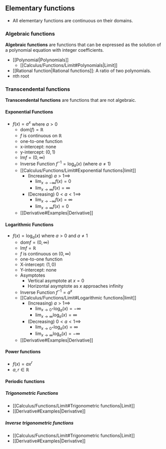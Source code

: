 ## Elementary functions

- All elementary functions are continuous on their domains.

### Algebraic functions

**Algebraic functions** are functions that can be expressed as the solution of a polynomial equation with integer coefficients.

- [[Polynomial|Polynomials]]
	- [[Calculus/Functions/Limit#Polynomials|Limit]]
- [[Rational function|Rational functions]]: A ratio of two polynomials.
- nth root

### Transcendental functions

**Transcendental functions** are functions that are not algebraic.
#### Exponential Functions

- $f(x)=a^x$ where $a>0$
	- $\text{dom}(f)=\mathbb{R}$
	- $f$ is continuous on $\mathbb{R}$
	- one-to-one function
	- x-intercept: none
	- y-intercept:  $(0,1)$
	- $\text{Im}f=(0,\infty)$
	- Inverse Function $f^{-1}=\log_{a}(x)$ (where $a\neq 1$)
	- [[Calculus/Functions/Limit#Exponential functions|limit]]  
		- (Increasing) $a>1\implies$ 
			- $\displaystyle\lim_{ x \to -\infty }f(x)=0$
			- $\displaystyle\lim_{ x \to \infty }f(x)=\infty$
		- (Decreasing) $0<a<1\implies$ 
			- $\displaystyle\lim_{ x \to -\infty }f(x)=\infty$
			- $\displaystyle\lim_{ x \to \infty }f(x)=0$
	- [[Derivative#Examples|Derivative]]

#### Logarithmic Functions

- $f(x)=\log_{a}(x)$ where $a>0$ and $a\neq 1$
	- $\text{dom}f=(0,\infty)$
	- $\text{Im}f=\mathbb{R}$
	- $f$ is continuous on $(0,\infty)$
	- one-to-one function
	- X-intercept: $(1,0)$
	- Y-intercept: none
	- Asymptotes
		- Vertical asymptote at $x=0$
		- Horizontal asymptote as $x$ approaches infinity
	- Inverse Function $f^{-1}=a^x$
	- [[Calculus/Functions/Limit#Logarithmic functions|limit]]  
		- (Increasing) $a>1\implies$ 
			- $\displaystyle\lim_{ x \to 0^+}\log_{a}(x)= -\infty$
			- $\displaystyle\lim_{ x \to \infty }\log_{a}(x)=\infty$
		- (Decreasing) $0<a<1\implies$ 
			- $\displaystyle\lim_{ x \to 0^+ }\log_{a}(x)=\infty$
			- $\displaystyle\lim_{ x \to \infty }\log_{a}(x)=-\infty$
	- [[Derivative#Examples|Derivative]]


#### Power functions

- $f(x)=ax^r$
- $a,r \in \mathbb{R}$

#### Periodic functions

##### Trigonometric Functions 

- [[Calculus/Functions/Limit#Trigonometric functions|Limit]]
- [[Derivative#Examples|Derivative]]

##### Inverse trigonometric functions

- [[Calculus/Functions/Limit#Trigonometric functions|Limit]]
- [[Derivative#Examples|Derivative]]
